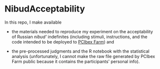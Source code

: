 # NibudAcceptability

In this repo, I make available

- the materials needed to reproduce my experiment on the acceptability of Russian _nibud'_ indefinites (including stimuli, instructions, and the code intended to be deployed to <a href="https://farm.pcibex.net/">PCIbex Farm</a>) and 

- the pre-processed judgments and the R notebook with the statistical analysis (unfortunately, I cannot make the raw file generated by PCIbex Farm public because it contains the participants' personal info).
